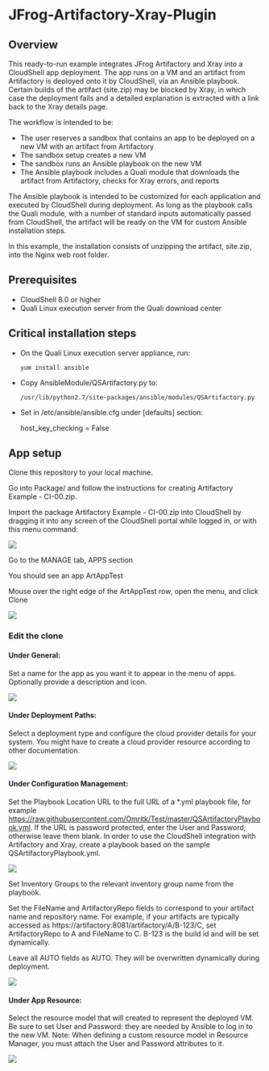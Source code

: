 # JFrog-Artifactory-Xray-Plugin

## Overview

This ready-to-run example integrates JFrog Artifactory and Xray into a CloudShell app deployment. The app runs on a VM and an artifact from Artifactory is deployed onto it by CloudShell, via an Ansible playbook. Certain builds of the artifact (site.zip) may be blocked by Xray, in which case the deployment fails and a detailed explanation is extracted with a link back to the Xray details page.

The workflow is intended to be:

- The user reserves a sandbox that contains an app to be deployed on a new VM with an artifact from Artifactory
- The sandbox setup creates a new VM
- The sandbox runs an Ansible playbook on the new VM
- The Ansible playbook includes a Quali module that downloads the artifact from Artifactory, checks for Xray errors, and reports

The Ansible playbook is intended to be customized for each application and executed by CloudShell during deployment. As long as the playbook calls the Quali module, with a number of standard inputs automatically passed from CloudShell, the artifact will be ready on the VM for custom Ansible installation steps. 

In this example, the installation consists of unzipping the artifact, site.zip, into the Nginx web root folder.


## Prerequisites

- CloudShell 8.0 or higher
- Quali Linux execution server from the Quali download center


## Critical installation steps

- On the Quali Linux execution server appliance, run:

      yum install ansible

- Copy AnsibleModule/QSArtifactory.py to:

      /usr/lib/python2.7/site-packages/ansible/modules/QSArtifactory.py

-  Set in /etc/ansible/ansible.cfg under [defaults] section:

      host_key_checking = False



## App setup

Clone this repository to your local machine.

Go into Package/ and follow the instructions for creating Artifactory Example - CI-00.zip.

Import the package Artifactory Example - CI-00.zip into CloudShell by dragging it into any screen of the CloudShell portal while logged in, or with this menu command:

![](screenshots/import-package.png)

Go to the MANAGE tab, APPS section

You should see an app ArtAppTest

Mouse over the right edge of the ArtAppTest row, open the menu, and click Clone

![](screenshots/clone.png)


### Edit the clone

#### Under General:

Set a name for the app as you want it to appear in the menu of apps. Optionally provide a description and icon.

![](screenshots/general.png)


#### Under Deployment Paths:

Select a deployment type and configure the cloud provider details for your system. You might have to create a cloud provider resource according to other documentation.

![](screenshots/deployment-paths.png)

#### Under Configuration Management:

Set the Playbook Location URL to the full URL of a *.yml playbook file, for example https://raw.githubusercontent.com/Omritk/Test/master/QSArtifactoryPlaybook.yml. If the URL is password protected, enter the User and Password; otherwise leave them blank. In order to use the CloudShell integration with Artifactory and Xray, create a playbook based on the sample QSArtifactoryPlaybook.yml. 

![](screenshots/configuration-management.png)


Set Inventory Groups to the relevant inventory group name from the playbook.

Set the FileName and ArtifactoryRepo fields to correspond to your artifact name and repository name. For example, if your artifacts are typically accessed as https://artifactory:8081/artifactory/A/B-123/C, set ArtifactoryRepo to A and FileName to C. B-123 is the build id and will be set dynamically.

Leave all AUTO fields as AUTO. They will be overwritten dynamically during deployment.

![](screenshots/configuration-management2.png)


#### Under App Resource:

Select the resource model that will created to represent the deployed VM. Be sure to set User and Password: they are needed by Ansible to log in to the new VM. Note: When defining a custom resource model in Resource Manager, you must attach the User and Password attributes to it.

![](screenshots/app-resource.png)

